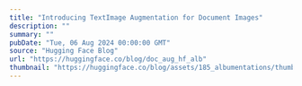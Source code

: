 ```yaml
---
title: "Introducing TextImage Augmentation for Document Images"
description: ""
summary: ""
pubDate: "Tue, 06 Aug 2024 00:00:00 GMT"
source: "Hugging Face Blog"
url: "https://huggingface.co/blog/doc_aug_hf_alb"
thumbnail: "https://huggingface.co/blog/assets/185_albumentations/thumbnail.png"
---
```


